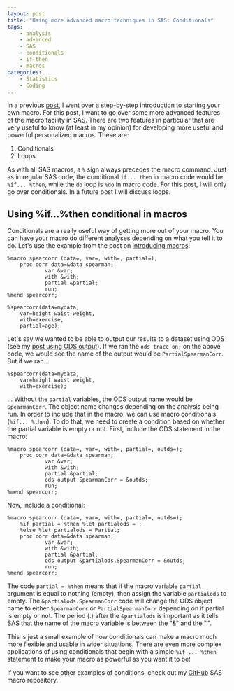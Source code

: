```yaml
---
layout: post
title: "Using more advanced macro techniques in SAS: Conditionals"
tags:
    - analysis
    - advanced
    - SAS
    - conditionals
    - if-then
    - macros
categories:
    - Statistics
    - Coding
... 
```


In a previous [post](http://www.sciencestatisticsandlife.com/2014/07/18/an-introduction-to-creating-your-own-macro-in-sas/), I went over a step-by-step introduction to starting your own macro.  For this post, I want to go over some more advanced features of the macro facility in SAS.  There are two features in particular that are very useful to know (at least in my opinion) for developing more useful and powerful personalized macros.  These are:

1. Conditionals
2. Loops 

As with all SAS macros, a `%` sign always precedes the macro command.  Just as in regular SAS code, the conditional `if... then` in macro code would be `%if... %then`, while the `do` loop is `%do` in macro code.  For this post, I will only go over conditionals.  In a future post I will discuss loops. 

## Using %if...%then conditional in macros ##

Conditionals are a really useful way of getting more out of your macro.  You can have your macro do different analyses depending on what you tell it to do.  Let's use the example from the post on [introducing macros](http://www.sciencestatisticsandlife.com/2014/07/18/an-introduction-to-creating-your-own-macro-in-sas/):

    %macro spearcorr (data=, var=, with=, partial=);
        proc corr data=&data spearman;
                var &var;
                with &with;
                partial &partial;
                run;
    %mend spearcorr;
    
    %spearcorr(data=mydata,
        var=height waist weight,
        with=exercise,
        partial=age);
        
Let's say we wanted to be able to output our results to a dataset using ODS (see my [post using ODS output](http://www.sciencestatisticsandlife.com/2014/07/18/an-introduction-to-creating-your-own-macro-in-sas/)).  If we ran the `ods trace on;` on the above code, we would see the name of the output would be `PartialSpearmanCorr`.  But if we ran...

    %spearcorr(data=mydata,
        var=height waist weight,
        with=exercise);
        
... Without the `partial` variables, the ODS output name would be `SpearmanCorr`.  The object name changes depending on the analysis being run.  In order to include that in the macro, we can use macro conditionals (`%if... %then`).  To do that, we need to create a condition based on whether the partial variable is empty or not.  First, include the ODS statement in the macro:

    %macro spearcorr (data=, var=, with=, partial=, outds=);
        proc corr data=&data spearman;
                var &var;
                with &with;
                partial &partial;
                ods output SpearmanCorr = &outds;
                run;
    %mend spearcorr;
    
Now, include a conditional:

    %macro spearcorr (data=, var=, with=, partial=, outds=);
        %if partial = %then %let partialods = ;
        %else %let partialods = Partial;
        proc corr data=&data spearman;
                var &var;
                with &with;
                partial &partial;
                ods output &partialods.SpearmanCorr = &outds;
                run;
    %mend spearcorr;

The code `partial = %then` means that if the macro variable `partial` argument is equal to nothing (empty), then assign the variable `partialods` to empty.  The `&partialods.SpearmanCorr` code will change the ODS object name to either `SpearmanCorr` or `PartialSpearmanCorr` depending on if partial is empty or not.  The period (.) after the `&partialods` is important as it tells SAS that the name of the macro variable is between the "&" and the ".".

This is just a small example of how conditionals can make a macro much more flexible and usable in wider situations.  There are even more complex applications of using conditionals that begin with a simple `%if ... %then` statement to make your macro as powerful as you want it to be!

If you want to see other examples of conditions, check out my [GitHub](https://github.com/lwjohnst86/sasToolkit) SAS macro repository.
